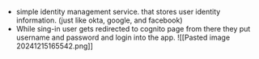 -  simple identity management service. that stores user identity information. (just like okta, google, and facebook)
 - While sing-in user gets redirected to cognito page from there they put username and password and login into the app. 
  ![[Pasted image 20241215165542.png]]